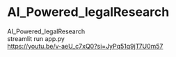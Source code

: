 # AI_Powered_legalResearch
AI_Powered_legalResearch<br>
streamlit run app.py<br>
https://youtu.be/v-aeU_c7xQ0?si=JyPq51q9jT7U0m57
